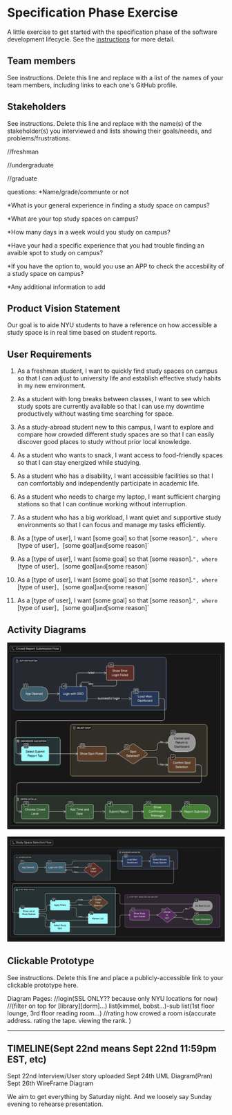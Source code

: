 # Specification Phase Exercise

A little exercise to get started with the specification phase of the software development lifecycle. See the [instructions](instructions.md) for more detail.

## Team members

See instructions. Delete this line and replace with a list of the names of your team members, including links to each one's GitHub profile.

## Stakeholders

See instructions. Delete this line and replace with the name(s) of the stakeholder(s) you interviewed and lists showing their goals/needs, and problems/frustrations.

//freshman

//undergraduate

//graduate 

questions: 
*Name/grade/communte or not

*What is your general experience in finding a study space on campus?

*What are your top study spaces on campus?

*How many days in a week would you study on campus?

*Have your had a specific experience that you had trouble finding an avaible spot to study on campus?

*If you have the option to, would you use an APP to check the accesbility of a study space on campus?

*Any additional information to add


## Product Vision Statement
Our goal is to aide NYU students to have a reference on how accessible a study space is in real time based on student reports. 

## User Requirements

1) As a freshman student, I want to quickly find study spaces on campus so that I can adjust to university life and establish effective study habits in my new environment.

2) As a student with long breaks between classes, I want to see which study spots are currently available so that I can use my downtime productively without wasting time searching for space.

3) As a study-abroad student new to this campus, I want to explore and compare how crowded different study spaces are so that I can easily discover good places to study without prior local knowledge.

4) As a student who wants to snack, I want access to food-friendly spaces so that I can stay energized while studying.

5) As a student who has a disability, I want accessible facilities so that I can comfortably and independently participate in academic life.

6) As a student who needs to charge my laptop, I want sufficient charging stations so that I can continue working without interruption.

7) As a student who has a big workload, I want quiet and supportive study environments so that I can focus and manage my tasks efficiently.

8) As a [type of user], I want [some goal] so that [some reason].`", where `[type of user]`, `[some goal]` and `[some reason]`

9) As a [type of user], I want [some goal] so that [some reason].`", where `[type of user]`, `[some goal]` and `[some reason]`

10) As a [type of user], I want [some goal] so that [some reason].`", where `[type of user]`, `[some goal]` and `[some reason]`

11) As a [type of user], I want [some goal] so that [some reason].`", where `[type of user]`, `[some goal]` and `[some reason]`




## Activity Diagrams

![Crowd Report Submission](CrowdReportSubmission.png)

![Study Space Selection](StudySpaceSelection.png)


## Clickable Prototype

See instructions. Delete this line and place a publicly-accessible link to your clickable prototype here.

Diagram Pages:
//login(SSL ONLY?? because only NYU locations for now)
//(filter on top for [library][dorm]...) list(kimmel, bobst...)-sub list(1st floor lounge, 3rd floor reading room...)
//rating how crowed a room is(accurate address. rating the tape. viewing the rank. )

----------------------------------------------------------------
## TIMELINE(Sept 22nd means Sept 22nd 11:59pm EST, etc)
Sept 22nd Interview/User story uploaded
Sept 24th UML Diagram(Pran)
Sept 26th WireFrame Diagram 

We aim to get everything by Saturday night. 
And we loosely say Sunday evening to rehearse presentation. 

